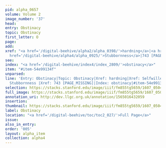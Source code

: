 ```yaml
---
pid: alpha_0657
volume: Volume 2
image_number: '37'
head:
entry: Obstinacy
topic: Obstinacy
first_letter: O
page:
add:
xref: "<a href='/digital-beehive/alpha2/alpha_0398/'>hardning</a>|<a href='/digital-beehive/alpha4/alpha_0860/'>Selfwilledness</a>|<a
  href='/digital-beehive/alpha4/alpha_0925/'>Stubbornness</a>|743 [PAGE_MISSING]"
see:
index: "<a href='/digital-beehive/index4/index_2809/'>obstinacy</a>"
item: "#item-54e99134f"
unparsed:
line: 'Entry: Obstinacy|Topic: Obstinacy|Xref: hardning|Xref: Selfwilledness |Xref:
  Stubbornness |Xref: 743 [PAGE_MISSING]|Index: obstinacy|#item-54e99134f'
selection: https://stacks.stanford.edu/image/iiif/fm855tg5659/1607_0504/296,819,3061,369/full/0/default.jpg
full_image: https://stacks.stanford.edu/image/iiif/fm855tg5659/1607_0504/full/full/0/default.jpg
annotation_uri: http://dev.llgc.org.uk/annotation/1565016432059
insertion:
thumbnail: https://stacks.stanford.edu/image/iiif/fm855tg5659/1607_0504/296,819,600,180/250,/0/default.jpg
label: Obstinacy
location: "<a href='/digital-beehive/toc/toc2_027/'>Full Page</a>"
issue:
also_in_entry:
order: '005'
layout: alpha_item
collection: alpha4
---
```


